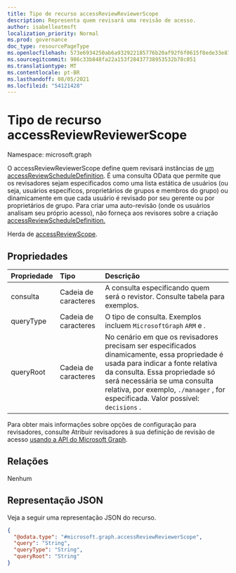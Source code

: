 ```yaml
---
title: Tipo de recurso accessReviewReviewerScope
description: Representa quem revisará uma revisão de acesso.
author: isabelleatmsft
localization_priority: Normal
ms.prod: governance
doc_type: resourcePageType
ms.openlocfilehash: 573e6934250ab6a932922185776b20af92f6f0615f8ede33e87d26e1944386c4
ms.sourcegitcommit: 986c33b848fa22a153f28437738953532b78c051
ms.translationtype: MT
ms.contentlocale: pt-BR
ms.lasthandoff: 08/05/2021
ms.locfileid: "54121428"
---
```

# <a name="accessreviewreviewerscope-resource-type"></a>Tipo de recurso accessReviewReviewerScope

Namespace: microsoft.graph

O accessReviewReviewerScope define quem revisará instâncias de [um accessReviewScheduleDefinition](accessreviewscheduledefinition.md). É uma consulta OData que permite que os revisadores sejam especificados como uma lista estática de usuários (ou seja, usuários específicos, proprietários de grupos e membros do grupo) ou dinamicamente em que cada usuário é revisado por seu gerente ou por proprietários de grupo. Para criar uma auto-revisão (onde os usuários analisam seu próprio acesso), não forneça aos revisores sobre a criação [accessReviewScheduleDefinition.](accessreviewscheduledefinition.md)

Herda de [accessReviewScope](../resources/accessreviewscope.md).

## <a name="properties"></a>Propriedades
| Propriedade | Tipo | Descrição |
| :-------------------------| :---------- | :---------- |
| consulta | Cadeia de caracteres | A consulta especificando quem será o revistor. Consulte tabela para exemplos. |
| queryType | Cadeia de caracteres | O tipo de consulta. Exemplos incluem `MicrosoftGraph` `ARM` e . |
| queryRoot | Cadeia de caracteres | No cenário em que os revisadores precisam ser especificados dinamicamente, essa propriedade é usada para indicar a fonte relativa da consulta. Essa propriedade só será necessária se uma consulta relativa, por exemplo, `./manager` , for especificada. Valor possível: `decisions` . |

Para obter mais informações sobre opções de configuração para revisadores, consulte Atribuir revisadores à sua definição de revisão de acesso [usando a API do Microsoft Graph](/graph/accessreviews-reviewers-concept).


## <a name="relationships"></a>Relações
Nenhum

## <a name="json-representation"></a>Representação JSON
Veja a seguir uma representação JSON do recurso.
<!-- {
  "blockType": "resource",
  "@odata.type": "microsoft.graph.accessReviewReviewerScope"
}
-->
``` json
{
  "@odata.type": "#microsoft.graph.accessReviewReviewerScope",
  "query": "String",
  "queryType": "String",
  "queryRoot": "String"
}
```
